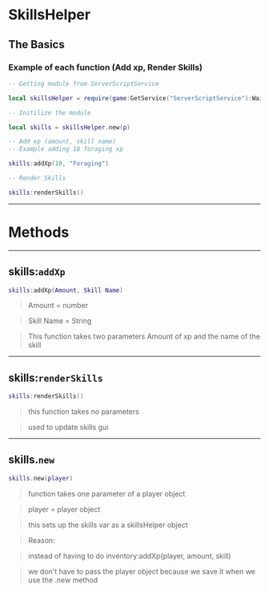 # SkillsHelper
## The Basics
### Example of each function (Add xp, Render Skills)
``` Lua
-- Getting module from ServerScriptService

local skillsHelper = require(game:GetService("ServerScriptService"):WaitForChild("SkillsHelper"))

-- Initilize the module

local skills = skillsHelper.new(p)

-- Add xp (amount, skill name)
-- Example adding 10 foraging xp

skills:addXp(10, "Foraging")

-- Render Skills

skills:renderSkills()
```

<hr>

# Methods

<hr>

## skills:`addXp`
``` Lua
skills:addXp(Amount, Skill Name)
```
> Amount = number

> Skill Name = String

> This function takes two parameters Amount of xp and the name of the skill
> 
<hr>

## skills:`renderSkills`
``` Lua
skills:renderSkills()
```
> this function takes no parameters

> used to update skills gui

<hr>

## skills.`new`
``` Lua
skills.new(player)
```
> function takes one parameter of a player object

> player = player object

> this sets up the skills var as a skillsHelper object

> Reason:

> instead of having to do inventory:addXp(player, amount, skill)

> we don't have to pass the player object because we save it when we use the .new method







